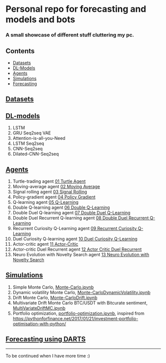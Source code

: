 # Personal repo for forecasting and models and bots
### A small showcase of different stuff cluttering my pc.


## Contents
  * [Datasets](#datasets)
  * [DL-Models](#deep-learning)
  * [Agents](#agents)
  * [Simulations](#simulations)
  * [Forecasting](#forecasting)

## [Datasets](datasets)

## [DL-models](deep-learning)
 1. LSTM
 2. GRU Seq2seq VAE
 3. Attention-is-all-you-Need
 4. LSTM Seq2seq
 5. CNN-Seq2seq
 6. Dilated-CNN-Seq2seq


## [Agents](agent)
 1. Turtle-trading agent [01 Turtle Agent](/agent/01_Turtle.ipynb)
 2. Moving-average agent [02 Moving Average](/agent/02_MovingAverage.ipynb)
 3. Signal rolling agent [03 Signal Rolling](/agent/03_SignalRolling.ipynb)
 4. Policy-gradient agent [04 Policy Gradient](/agent/04_PolicyGradient.ipynb)
 5. Q-learning agent [05 Q-Learning](/agent/05_QLearning.ipynb)
 6. Double Q-learning agent [06 Double Q-Learning](/agent/06_DoubleQLearning.ipynb)
 7. Double Duel Q-learning agent [07 Double Duel Q-Learning](/agent/07_DoubleDuelQLearning.ipynb)
 8. Double Duel Recurrent Q-learning agent [08 Double Duel Recurrent Q-Learning](/agent/08_DoubleDuelRecurrentQLearning.ipynb)
 9. Recurrent Curiosity Q-Learning agent [09 Recurrent Curiosity Q-Learning](/agent/09_RecurrentCuriosityQLearning.ipynb)
 10. Duel Curiosity Q-learning agent [10 Duel Curiosity Q-Learning](/agent/10_DuelCuriosityQLearning.ipynb)
 11. Actor-critic agent [11 Actor-Critic](/agent/11_ActorCritic.ipynb)
 12. Actor-critic Duel Recurrent agent [12 Actor Critic Duel Recurrent](/agent/12_ActorCriticDuelRecurrent.ipynb)
 13. Neuro Evolution with Novelty Search agent [13 Neuro Evolution with Novelty Search](/agent/13_NeuroEvolutionWNoveltySearch.ipynb)


## [Simulations](simulation)

1. Simple Monte Carlo, [Monte-Carlo.ipynb](simulation/monte-carlo-drift.ipynb)
2. Dynamic volatility Monte Carlo, [Monte-CarloDynamicVolatility.ipynb](simulation/monte-carlo-dynamic-volatility.ipynb)
3. Drift Monte Carlo, [Monte-CarloDrift.ipynb](simulation/monte-carlo-drift.ipynb)
4. Multivariate Drift Monte Carlo BTC/USDT with Bitcurate sentiment, [MultiVariateDriftMC.ipynb](simulation/multivariate-drift-monte-carlo.ipynb)
5. Portfolio optimization, [portfolio-optimization.ipynb](simulation/PortfolioOptimizer.ipynb), inspired from https://pythonforfinance.net/2017/01/21/investment-portfolio-optimisation-with-python/


## [Forecasting using DARTS](forecasting)


---

To be continued when I have more time :)
